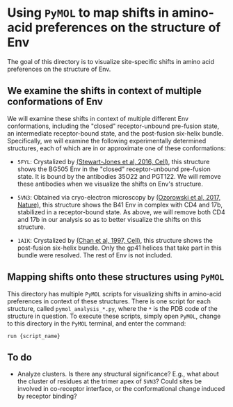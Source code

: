 # Using `PyMOL` to map shifts in amino-acid preferences on the structure of Env

The goal of this directory is to visualize site-specific shifts in amino acid preferences on the structure of Env.

## We examine the shifts in context of multiple conformations of Env

We will examine these shifts in context of multiple different Env conformations, including the "closed" receptor-unbound pre-fusion state, an intermediate receptor-bound state, and the post-fusion six-helix bundle. Specifically, we will examine the following experimentally determined structures, each of which are in or approximate one of these conformations:

* `5FYL`: Crystalized by [(Stewart-Jones et al, 2016, Cell)](https://doi.org/10.1016/j.cell.2016.04.010), this structure shows the BG505 Env in the "closed" receptor-unbound pre-fusion state. It is bound by the antibodies 35O22 and PGT122. We will remove these antibodies when we visualize the shifts on Env's structure.

* `5VN3`: Obtained via cryo-electron microscopy by [(Ozorowski et al, 2017, Nature)](https://doi.org/10.1038/nature23010), this structure shows the B41 Env in complex with CD4 and 17b, stabilized in a receptor-bound state. As above, we will remove both CD4 and 17b in our analysis so as to better visualize the shifts on this structure.

* `1AIK`: Crystalized by [(Chan et al, 1997, Cell)](https://www.sciencedirect.com/science/article/pii/S0092867400802056), this structure shows the post-fusion six-helix bundle. Only the gp41 helices that take part in this bundle were resolved. The rest of Env is not included.

## Mapping shifts onto these structures using `PyMOL`

This directory has multiple `PyMOL` scripts for visualizing shifts in amino-acid preferences in context of these structures. There is one script for each structure, called `pymol_analysis_*.py`, where the `*` is the PDB code of the structure in question. To execute these scripts, simply open `PyMOL`, change to this directory in the `PyMOL` terminal, and enter the command:

    run {script_name}

## To do

* Analyze clusters. Is there any structural significance? E.g., what about the cluster of residues at the trimer apex of `5VN3`? Could sites be involved in co-receptor interface, or the conformational change induced by receptor binding?
